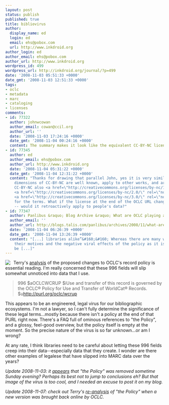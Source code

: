 ```yaml
---
layout: post
status: publish
published: true
title: bibliovirus
author:
  display_name: ed
  login: ed
  email: ehs@pobox.com
  url: http://www.inkdroid.org
author_login: ed
author_email: ehs@pobox.com
author_url: http://www.inkdroid.org
wordpress_id: 499
wordpress_url: http://inkdroid.org/journal/?p=499
date: '2008-11-03 05:51:33 +0000'
date_gmt: '2008-11-03 12:51:33 +0000'
tags:
- oclc
- metadata
- marc
- cataloging
- licenses
comments:
- id: 77322
  author: johnwcowan
  author_email: cowan@ccil.org
  author_url: ''
  date: '2008-11-03 17:24:16 +0000'
  date_gmt: '2008-11-04 00:24:16 +0000'
  content: The summary makes it look like the equivalent CC-BY-NC license.
- id: 77345
  author: ed
  author_email: ehs@pobox.com
  author_url: http://www.inkdroid.org
  date: '2008-11-04 05:31:22 +0000'
  date_gmt: '2008-11-04 12:31:22 +0000'
  content: "Thanks for drawing that parallel John, yes it is very similar. \r\n\r\nThe
    dimensions of CC-BY-NC are well known, apply to other works, and are clearly articulated.
    CC-BY-NC also <a href=\"http://creativecommons.org/licenses/by-nc/1.0/\" rel=\"nofollow\">has</a>
    <a href=\"http://creativecommons.org/licenses/by-nc/2.0/\" rel=\"nofollow\">versioned</a>
    <a href=\"http://creativecommons.org/licenses/by-nc/3.0/\" rel=\"nofollow\">URLs</a>
    for the terms. What if the license at the end of the OCLC URL changed at any time
    -- would it retroactively apply to people's data?"
- id: 77347
  author: Panlibus &raquo; Blog Archive &raquo; What are OCLC playing at?
  author_email: ''
  author_url: http://blogs.talis.com/panlibus/archives/2008/11/what-are-oclc-playing-at.php
  date: '2008-11-04 06:26:39 +0000'
  date_gmt: '2008-11-04 13:26:39 +0000'
  content: "[...] libraries alike”&#160;&#160; Whereas there are many who are questioning
    their motives and the negative viral effects of the policy as it is proposed to
    be [...]"
---
```

<p><a href="http://en.wikipedia.org/wiki/Image:Influenza_virus.jpg"><img src="http://inkdroid.org/images/flu.jpg" style="float: left; margin-right: 10px; border: none;" /></a></p>
<p>Terry's <a href="http://oregonstate.edu/~reeset/blog/archives/574">analysis</a> of the proposed changes to OCLC's record policy is essential reading. I'm really concerned that these 996 fields will slip somewhat unnoticed into data that I use.</p>
<blockquote><p>
996 $aOCLCWCRUP $iUse and transfer of this record is governed by the OCLC® Policy for Use and Transfer of WorldCat® Records. $u<a href="http://purl.org/oclc/wcrup">http://purl.org/oclc/wcrup</a>
</p></blockquote>
<p>This appears to be an engineered, legal virus for our bibliographic ecosystems. I'm not a lawyer, so I can't fully determine the significance of these legal terms...mostly because there isn't a policy at the end of that PURL right now. There's a FAQ full of ominous references to "the Policy", and a glossy, feel-good overview, but the policy itself is empty at the moment. So the precise nature of the virus is so far unknown...or am I wrong?</p>
<p>At any rate, I think libraries need to be careful about letting these 996 fields creep into their data--especially data that they create. I wonder are there other examples of legalese that have slipped into MARC data over the years?</p>
<p><em>Update 2008-11-03: it <a href="http://coffeecode.net/archives/174-Archive-of-OCLC-WorldCat-Policy-as-posted-2008-11-02.html%3E">appears</a> that "the Policy" was removed sometime Sunday evening? Perhaps its best not to jump to conclusions eh? But that image of the virus is too cool, and I needed an excuse to post it on my blog.</em></p>
<p><em>Update 2008-11-07: check out Terry's <a href="http://oregonstate.edu/~reeset/blog/archives/582">re-analysis</a> of "the Policy" when a new version was brought back online by OCLC.</em></p>
